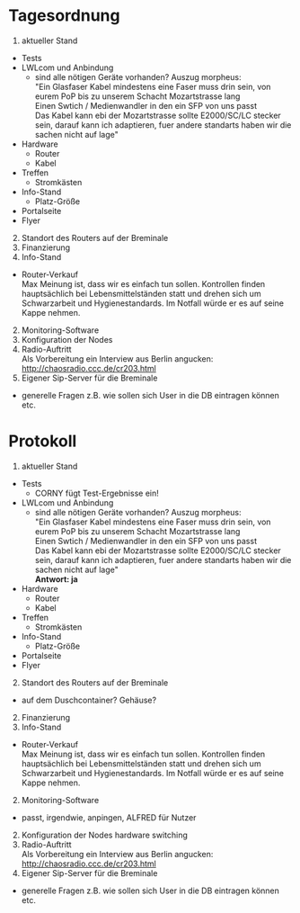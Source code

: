 # Tagesordnung
1. aktueller Stand
  * Tests
  * LWLcom und Anbindung
       * sind alle nötigen Geräte vorhanden? Auszug morpheus:  
"Ein Glasfaser Kabel mindestens eine Faser muss drin sein, von eurem PoP bis zu unserem Schacht Mozartstrasse lang  
Einen Swtich / Medienwandler in den ein SFP von uns passt  
Das Kabel kann ebi der Mozartstrasse sollte E2000/SC/LC stecker sein, darauf kann ich adaptieren, fuer andere standarts haben wir die sachen nicht auf lage"
  * Hardware
       * Router
       * Kabel
  * Treffen
       * Stromkästen
  * Info-Stand
       * Platz-Größe
  * Portalseite
  * Flyer
2. Standort des Routers auf der Breminale
2. Finanzierung
2. Info-Stand
  * Router-Verkauf  
    Max Meinung ist, dass wir es einfach tun sollen. Kontrollen finden hauptsächlich bei Lebensmittelständen statt und drehen sich um Schwarzarbeit und Hygienestandards. Im Notfall würde er es auf seine Kappe nehmen.
2. Monitoring-Software
2. Konfiguration der Nodes
2. Radio-Auftritt  
  Als Vorbereitung ein Interview aus Berlin angucken: http://chaosradio.ccc.de/cr203.html
2. Eigener Sip-Server für die Breminale
  * generelle Fragen z.B. wie sollen sich User in die DB eintragen können etc.


# Protokoll
1. aktueller Stand
  * Tests
       * CORNY fügt Test-Ergebnisse ein!
  * LWLcom und Anbindung
       * sind alle nötigen Geräte vorhanden? Auszug morpheus:  
"Ein Glasfaser Kabel mindestens eine Faser muss drin sein, von eurem PoP bis zu unserem Schacht Mozartstrasse lang  
Einen Swtich / Medienwandler in den ein SFP von uns passt  
Das Kabel kann ebi der Mozartstrasse sollte E2000/SC/LC stecker sein, darauf kann ich adaptieren, fuer andere standarts haben wir die sachen nicht auf lage"  
**Antwort: ja**
  * Hardware
       * Router
       * Kabel
  * Treffen
       * Stromkästen
  * Info-Stand
       * Platz-Größe
  * Portalseite
  * Flyer
2. Standort des Routers auf der Breminale
  * auf dem Duschcontainer? Gehäuse?
2. Finanzierung
2. Info-Stand
  * Router-Verkauf  
    Max Meinung ist, dass wir es einfach tun sollen. Kontrollen finden hauptsächlich bei Lebensmittelständen statt und drehen sich um Schwarzarbeit und Hygienestandards. Im Notfall würde er es auf seine Kappe nehmen.
2. Monitoring-Software
  * passt, irgendwie, anpingen, ALFRED für Nutzer
2. Konfiguration der Nodes
hardware switching
2. Radio-Auftritt  
  Als Vorbereitung ein Interview aus Berlin angucken: http://chaosradio.ccc.de/cr203.html
2. Eigener Sip-Server für die Breminale
  * generelle Fragen z.B. wie sollen sich User in die DB eintragen können etc.